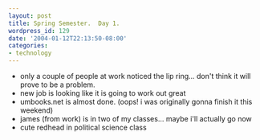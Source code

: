 ```yaml
---
layout: post
title: Spring Semester.  Day 1.
wordpress_id: 129
date: '2004-01-12T22:13:50-08:00'
categories:
- technology
---
```

* only a couple of people at work noticed the lip ring... don't think it will prove to be a problem.
* new job is looking like it is going to work out great
* umbooks.net is almost done.  (oops!  i was originally gonna finish it this weekend)
* james (from work) is in two of my classes... maybe i'll actually go now
* cute redhead in political science class
